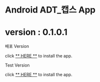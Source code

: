 # Android ADT_캡스 App

# version : 0.1.0.1

배포 Version

click [** HERE **](https://github.com/ncomztwo/ADTCapsHome/tree/master/Release_Version/ADTCapsHomeService.apk) to install the app.



Test Version

click [** HERE **](https://github.com/ncomztwo/ADTCapsHome/tree/master/Test_Version/ADTCapsHomeService.apk) to install the app.